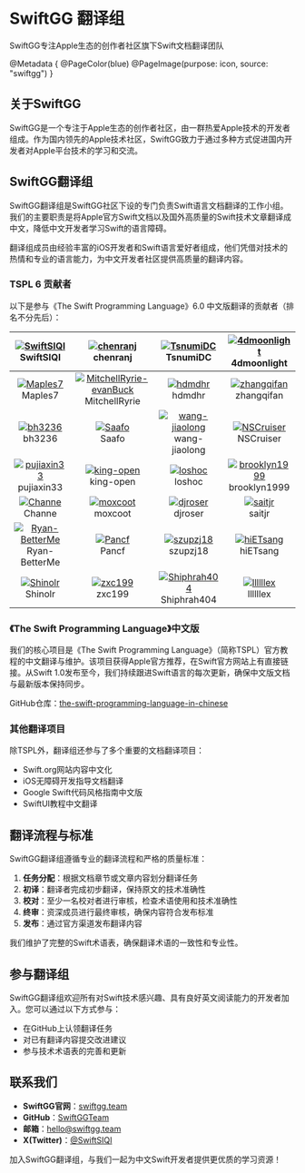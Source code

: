 # SwiftGG 翻译组

SwiftGG专注Apple生态的创作者社区旗下Swift文档翻译团队

@Metadata {
    @PageColor(blue)
    @PageImage(purpose: icon, source: "swiftgg")
}

## 关于SwiftGG

SwiftGG是一个专注于Apple生态的创作者社区，由一群热爱Apple技术的开发者组成。作为国内领先的Apple技术社区，SwiftGG致力于通过多种方式促进国内开发者对Apple平台技术的学习和交流。

## SwiftGG翻译组

SwiftGG翻译组是SwiftGG社区下设的专门负责Swift语言文档翻译的工作小组。我们的主要职责是将Apple官方Swift文档以及国外高质量的Swift技术文章翻译成中文，降低中文开发者学习Swift的语言障碍。

翻译组成员由经验丰富的iOS开发者和Swift语言爱好者组成，他们凭借对技术的热情和专业的语言能力，为中文开发者社区提供高质量的翻译内容。

### TSPL 6 贡献者

以下是参与《The Swift Programming Language》6.0 中文版翻译的贡献者（排名不分先后）：

| [![SwiftSIQI](https://github.com/SwiftSIQI.png?size=60)](https://github.com/SwiftSIQI)<br/>SwiftSIQI | [![chenranj](https://github.com/chenranj.png?size=60)](https://github.com/chenranj)<br/>chenranj | [![TsnumiDC](https://github.com/TsnumiDC.png?size=60)](https://github.com/TsnumiDC)<br/>TsnumiDC | [![4dmoonlight](https://github.com/4dmoonlight.png?size=60)](https://github.com/4dmoonlight)<br/>4dmoonlight |
|:-------------:|:-------------:|:-------------:|:-------------:|
| [![Maples7](https://github.com/Maples7.png?size=60)](https://github.com/Maples7)<br/>Maples7 | [![MitchellRyrie-evanBuck](https://github.com/MitchellRyrie-evanBuck.png?size=60)](https://github.com/MitchellRyrie-evanBuck)<br/>MitchellRyrie | [![hdmdhr](https://github.com/hdmdhr.png?size=60)](https://github.com/hdmdhr)<br/>hdmdhr | [![zhangqifan](https://github.com/zhangqifan.png?size=60)](https://github.com/zhangqifan)<br/>zhangqifan |
| [![bh3236](https://github.com/bh3236.png?size=60)](https://github.com/bh3236)<br/>bh3236 | [![Saafo](https://github.com/Saafo.png?size=60)](https://github.com/Saafo)<br/>Saafo | [![wang-jiaolong](https://github.com/wang-jiaolong.png?size=60)](https://github.com/wang-jiaolong)<br/>wang-jiaolong | [![NSCruiser](https://github.com/NSCruiser.png?size=60)](https://github.com/NSCruiser)<br/>NSCruiser |
| [![pujiaxin33](https://github.com/pujiaxin33.png?size=60)](https://github.com/pujiaxin33)<br/>pujiaxin33 | [![king-open](https://github.com/king-open.png?size=60)](https://github.com/king-open)<br/>king-open | [![loshoc](https://github.com/loshoc.png?size=60)](https://github.com/loshoc)<br/>loshoc | [![brooklyn1999](https://github.com/brooklyn1999.png?size=60)](https://github.com/brooklyn1999)<br/>brooklyn1999 |
| [![Channe](https://github.com/Channe.png?size=60)](https://github.com/Channe)<br/>Channe | [![moxcoot](https://github.com/moxcoot.png?size=60)](https://github.com/moxcoot)<br/>moxcoot | [![djroser](https://github.com/djroser.png?size=60)](https://github.com/djroser)<br/>djroser | [![saitjr](https://github.com/saitjr.png?size=60)](https://github.com/saitjr)<br/>saitjr |
| [![Ryan-BetterMe](https://github.com/Ryan-BetterMe.png?size=60)](https://github.com/Ryan-BetterMe)<br/>Ryan-BetterMe | [![Pancf](https://github.com/Pancf.png?size=60)](https://github.com/Pancf)<br/>Pancf | [![szupzj18](https://github.com/szupzj18.png?size=60)](https://github.com/szupzj18)<br/>szupzj18 | [![hiETsang](https://github.com/hiETsang.png?size=60)](https://github.com/hiETsang)<br/>hiETsang |
| [![Shinolr](Shinolr)](https://github.com/Shinolr)<br/>Shinolr | [![zxc199](zxc199)](https://github.com/zxc199)<br/>zxc199 | [![Shiphrah404](Shiphrah404)](https://github.com/Shiphrah404)<br/>Shiphrah404 | [![llllllex](llllllex)](https://github.com/llllllex)<br/>llllllex |

### 《The Swift Programming Language》中文版

我们的核心项目是《The Swift Programming Language》（简称TSPL）官方教程的中文翻译与维护。该项目获得Apple官方推荐，在Swift官方网站上有直接链接。从Swift 1.0发布至今，我们持续跟进Swift语言的每次更新，确保中文版文档与最新版本保持同步。

GitHub仓库：[the-swift-programming-language-in-chinese](https://github.com/SwiftGGTeam/the-swift-programming-language-in-chinese)

### 其他翻译项目

除TSPL外，翻译组还参与了多个重要的文档翻译项目：

- Swift.org网站内容中文化
- iOS无障碍开发指导文档翻译
- Google Swift代码风格指南中文版
- SwiftUI教程中文翻译

## 翻译流程与标准

SwiftGG翻译组遵循专业的翻译流程和严格的质量标准：

1. **任务分配**：根据文档章节或文章内容划分翻译任务
2. **初译**：翻译者完成初步翻译，保持原文的技术准确性
3. **校对**：至少一名校对者进行审核，检查术语使用和技术准确性
4. **终审**：资深成员进行最终审核，确保内容符合发布标准
5. **发布**：通过官方渠道发布翻译内容

我们维护了完整的Swift术语表，确保翻译术语的一致性和专业性。

## 参与翻译组

SwiftGG翻译组欢迎所有对Swift技术感兴趣、具有良好英文阅读能力的开发者加入。您可以通过以下方式参与：

- 在GitHub上认领翻译任务
- 对已有翻译内容提交改进建议
- 参与技术术语表的完善和更新

## 联系我们

- **SwiftGG官网**：[swiftgg.team](https://swiftgg.team)
- **GitHub**：[SwiftGGTeam](https://github.com/SwiftGGTeam)
- **邮箱**：hello@swiftgg.team
- **X(Twitter)**：[@SwiftSIQI](https://x.com/swiftsiqi)

加入SwiftGG翻译组，与我们一起为中文Swift开发者提供更优质的学习资源！